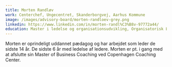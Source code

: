 ```yaml
---
title: Morten Randløv
work: Centerchef, Ungecentret, Skanderborgvej, Aarhus Kommune
image: /images/advisory-board/morten-randloev-grey.png
linkedin: https://www.linkedin.com/in/morten-randl%C3%B8v-97772a44/
education: Master i ledelse og organisationsudvikling, Organisatorisk Lederskab, Aarhus Universitet
---
```

Morten er oprindeligt uddannet pædagog og har arbejdet som leder de sidste 14 år. De sidste 6 år med ledelse af ledere. Morten er pt. i gang med at afslutte sin Master of Business Coaching ved Copenhagen Coaching Center.